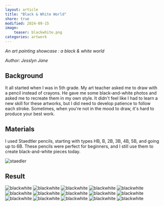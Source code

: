 ```yaml
---
layout: article
title: "Black & White World"
share: true
modified: 2024-09-15
image:
    teaser: blackwhite.png
categories: artwork
---
```


*An art painting showcase : a black & white world*

<i>Author: Jesslyn Jane</i>


## Background 

It all started when I was in 5th grade. My art teacher asked me to draw with a pencil instead of crayons. He gave me some black-and-white photos and asked me to recreate them in my own style. It didn't feel like I had to learn a new skill for these artworks, but I did need to develop patience to follow each stroke. Sometimes, when you're not in the mood to draw, it's hard to produce your best work.

## Materials

I used Staedtler pencils, starting with types HB, B, 2B, 3B, 4B, 5B, and going up to 6B. These pencils were perfect for beginners, and I still use them to create black-and-white pieces today.

![staedler](/images/artwork/art_staedler.PNG)


## Result
![blackwhite](/images/artwork/DSCF6615.JPG)
![blackwhite](/images/artwork/DSCF6626.JPG)
![blackwhite](/images/artwork/DSCF6627.JPG)
![blackwhite](/images/artwork/DSCF6628.JPG)
![blackwhite](/images/artwork/DSCF6629.JPG)
![blackwhite](/images/artwork/DSCF6630.JPG)
![blackwhite](/images/artwork/DSCF6631.JPG)
![blackwhite](/images/artwork/DSCF6632.JPG)
![blackwhite](/images/artwork/DSCF6633.JPG)
![blackwhite](/images/artwork/DSCF6634.JPG)
![blackwhite](/images/artwork/DSCF6635.JPG)
![blackwhite](/images/artwork/DSCF6636.jpg)
![blackwhite](/images/artwork/DSCF6637.JPG)
![blackwhite](/images/artwork/DSCF6638.JPG)
![blackwhite](/images/artwork/DSCF6639.jpg)